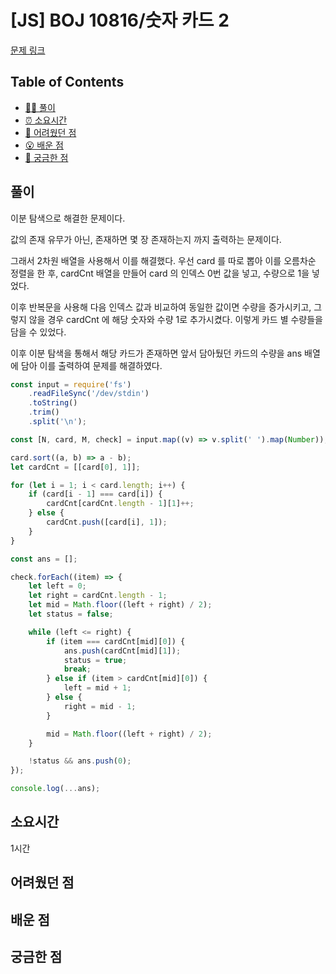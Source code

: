 <!-- 제목으로 다음과 같은 내용으로 작성해주세요 ! -->
<!-- 📚 언어 : e.g. Javascript -> [JS], Python -> [Python]  -->
<!-- 📕 백준 : BOJ 문제번호/문제제목 e.g. BOJ 2577/숫자의 개수 -->
<!-- 📗 프로그래머스 : PRO 문제번호/문제제목 e.g. PRO 120812/최빈값 구하기 -->
<!-- 💁🏻 백준허브를 사용하시면 프로그래머스의 문제번호도 확인하실 수 있습니다 -->

# [JS] BOJ 10816/숫자 카드 2

<!-- 아래에 # 을 지우고 문제 링크를 입력해주세요 ! -->

[문제 링크](https://www.acmicpc.net/problem/10816)

## Table of Contents

-   [✍🏻 풀이](#풀이)
-   [⏰ 소요시간](#소요시간)
-   [🫠 어려웠던 점](#어려웠던-점)
-   [😮 배운 점](#배운-점)
-   [🤔 궁금한 점](#궁금한-점)

## 풀이

<!-- ```옆에 사용하는 언어를 기입하세요 e.g. javascript, python -->

이분 탐색으로 해결한 문제이다.

값의 존재 유무가 아닌, 존재하면 몇 장 존재하는지 까지 출력하는 문제이다.

그래서 2차원 배열을 사용해서 이를 해결했다. 우선 card 를 따로 뽑아 이를 오름차순 정렬을 한 후, cardCnt 배열을 만들어 card 의 인덱스 0번 값을 넣고, 수량으로 1을 넣었다.

이후 반복문을 사용해 다음 인덱스 값과 비교하여 동일한 값이면 수량을 증가시키고, 그렇지 않을 경우 cardCnt 에 해당 숫자와 수량 1로 추가시켰다. 이렇게 카드 별 수량들을 담을 수 있었다.

이후 이분 탐색을 통해서 해당 카드가 존재하면 앞서 담아뒀던 카드의 수량을 ans 배열에 담아 이를 출력하여 문제를 해결하였다.

```javascript
const input = require('fs')
    .readFileSync('/dev/stdin')
    .toString()
    .trim()
    .split('\n');

const [N, card, M, check] = input.map((v) => v.split(' ').map(Number));

card.sort((a, b) => a - b);
let cardCnt = [[card[0], 1]];

for (let i = 1; i < card.length; i++) {
    if (card[i - 1] === card[i]) {
        cardCnt[cardCnt.length - 1][1]++;
    } else {
        cardCnt.push([card[i], 1]);
    }
}

const ans = [];

check.forEach((item) => {
    let left = 0;
    let right = cardCnt.length - 1;
    let mid = Math.floor((left + right) / 2);
    let status = false;

    while (left <= right) {
        if (item === cardCnt[mid][0]) {
            ans.push(cardCnt[mid][1]);
            status = true;
            break;
        } else if (item > cardCnt[mid][0]) {
            left = mid + 1;
        } else {
            right = mid - 1;
        }

        mid = Math.floor((left + right) / 2);
    }

    !status && ans.push(0);
});

console.log(...ans);
```

## 소요시간

1시간

## 어려웠던 점

## 배운 점

## 궁금한 점
